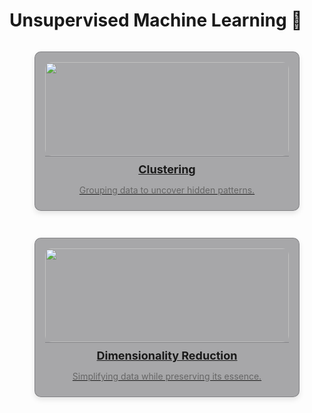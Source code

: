 # Unsupervised Machine Learning 🤖 

<div style="display: grid; grid-template-columns: repeat(auto-fit, minmax(300px, 1fr)); gap: 15px;">

<!-- Clustering -->
<figure style="padding: 1rem 1rem 0 1rem; background-color: rgba(39, 39, 43, 0.4); border: 1px solid rgba(76, 76, 82, 0.4); border-radius: 10px; box-shadow: 0 4px 8px rgba(0, 0, 0, 0.1); overflow: hidden; transition: transform 0.2s; display: flex; flex-direction: column; align-items: center;">
  <a href="clustering/" style="width: 100%; display: block;">
    <img src="https://miro.medium.com/v2/resize:fit:1200/1*OLh15KDN1bRT93UcfH4ovA.jpeg" alt="" style="width: 100%; height: 150px; object-fit: cover; border-radius: 10px;" />
    <figcaption style="padding: 10px; text-align: center; border-top: 1px solid rgba(76, 76, 82, 0.4); border-radius: 0 0 10px 10px;">
      <h3 style="margin: 0; font-size: 18px;">Clustering</h3>
      <p style="font-size: 14px; color: #666;">Grouping data to uncover hidden patterns.</p>
    </figcaption>
  </a>
</figure>

<!-- Dimensionality Reduction -->
<figure style="padding: 1rem 1rem 0 1rem; background-color: rgba(39, 39, 43, 0.4); border: 1px solid rgba(76, 76, 82, 0.4); border-radius: 10px; box-shadow: 0 4px 8px rgba(0, 0, 0, 0.1); overflow: hidden; transition: transform 0.2s; display: flex; flex-direction: column; align-items: center;">
  <a href="dimensionality-reduction/" style="width: 100%; display: block;">
    <img src="https://mlgstorageaccount.blob.core.windows.net/images/159E66FA76F02A1E4D4BF404BC601682.png" alt="" style="width: 100%; height: 150px; object-fit: cover; border-radius: 10px;" />
    <figcaption style="padding: 10px; text-align: center; border-top: 1px solid rgba(76, 76, 82, 0.4); border-radius: 0 0 10px 10px;">
      <h3 style="margin: 0; font-size: 18px;">Dimensionality Reduction</h3>
      <p style="font-size: 14px; color: #666;">Simplifying data while preserving its essence.</p>
    </figcaption>
  </a>
</figure>

</div>
